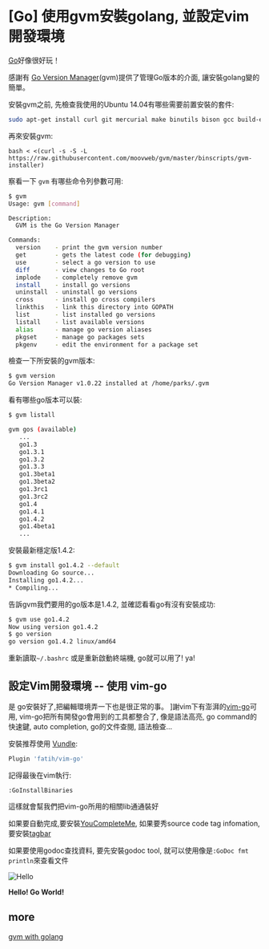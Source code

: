 # [Go] 使用gvm安裝golang, 並設定vim開發環境

[Go](https://golang.org/)好像很好玩！

感謝有 [Go Version Manager](https://github.com/moovweb/gvm)(gvm)提供了管理Go版本的介面, 讓安裝golang變的簡單。

安裝gvm之前, 先檢查我使用的Ubuntu 14.04有哪些需要前置安裝的套件: 

``` bash 
sudo apt-get install curl git mercurial make binutils bison gcc build-essential
```

再來安裝gvm:

```
bash < <(curl -s -S -L https://raw.githubusercontent.com/moovweb/gvm/master/binscripts/gvm-installer)
```

察看一下 `gvm` 有哪些命令列參數可用: 

``` bash
$ gvm
Usage: gvm [command]

Description:
  GVM is the Go Version Manager

Commands:
  version    - print the gvm version number
  get        - gets the latest code (for debugging)
  use        - select a go version to use
  diff       - view changes to Go root
  implode    - completely remove gvm
  install    - install go versions
  uninstall  - uninstall go versions
  cross      - install go cross compilers
  linkthis   - link this directory into GOPATH
  list       - list installed go versions
  listall    - list available versions
  alias      - manage go version aliases
  pkgset     - manage go packages sets
  pkgenv     - edit the environment for a package set
```

檢查一下所安裝的gvm版本:

``` bash
$ gvm version
Go Version Manager v1.0.22 installed at /home/parks/.gvm
```

看有哪些go版本可以裝: 

``` bash
$ gvm listall

gvm gos (available)
   ...
   go1.3
   go1.3.1
   go1.3.2
   go1.3.3
   go1.3beta1
   go1.3beta2
   go1.3rc1
   go1.3rc2
   go1.4
   go1.4.1
   go1.4.2
   go1.4beta1
   ...
```

安裝最新穩定版1.4.2: 

``` bash
$ gvm install go1.4.2 --default
Downloading Go source...
Installing go1.4.2...
* Compiling...
```

告訴gvm我們要用的go版本是1.4.2, 並確認看看go有沒有安裝成功:

``` bash 
$ gvm use go1.4.2
Now using version go1.4.2
$ go version
go version go1.4.2 linux/amd64
```

重新讀取`~/.bashrc` 或是重新啟動終端機, go就可以用了! ya!

## 設定Vim開發環境 -- 使用 vim-go
是
go安裝好了,把編輯環境弄一下也是很正常的事。 ]謝vim下有澎湃的[vim-go](https://github.com/fatih/vim-go)可用, vim-go把所有開發go會用到的工具都整合了, 像是語法高亮, go command的快速鍵, auto completion, go的文件查閱, 語法檢查... 

安裝推荐使用 [Vundle](https://github.com/gmarik/vundle): 

``` bash
Plugin 'fatih/vim-go'
```

記得最後在vim執行: 

```
:GoInstallBinaries
```

這樣就會幫我們把vim-go所用的相關lib通通裝好

如果要自動完成,要安裝[YouCompleteMe](https://github.com/Valloric/YouCompleteMe), 如果要秀source code tag infomation, 要安裝[tagbar](https://github.com/majutsushi/tagbar)

如果要使用godoc查找資料, 要先安裝godoc tool, 就可以使用像是`:GoDoc fmt println`來查看文件

![Hello](http://i.imgur.com/T2FL1Lr.jpg) 

**Hello! Go World!**

## more

[gvm with golang](http://www.ascent.io/blog/2014/03/11/gvm-with-golang/)


